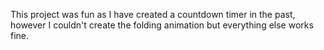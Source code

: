 This project was fun as I have created a countdown timer in the past, however I couldn't create the folding animation but everything else works fine.